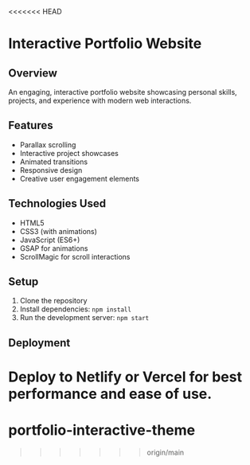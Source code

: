 <<<<<<< HEAD
# Interactive Portfolio Website

## Overview
An engaging, interactive portfolio website showcasing personal skills, projects, and experience with modern web interactions.

## Features
- Parallax scrolling
- Interactive project showcases
- Animated transitions
- Responsive design
- Creative user engagement elements

## Technologies Used
- HTML5
- CSS3 (with animations)
- JavaScript (ES6+)
- GSAP for animations
- ScrollMagic for scroll interactions

## Setup
1. Clone the repository
2. Install dependencies: `npm install`
3. Run the development server: `npm start`

## Deployment
Deploy to Netlify or Vercel for best performance and ease of use.
=======
# portfolio-interactive-theme
>>>>>>> origin/main
